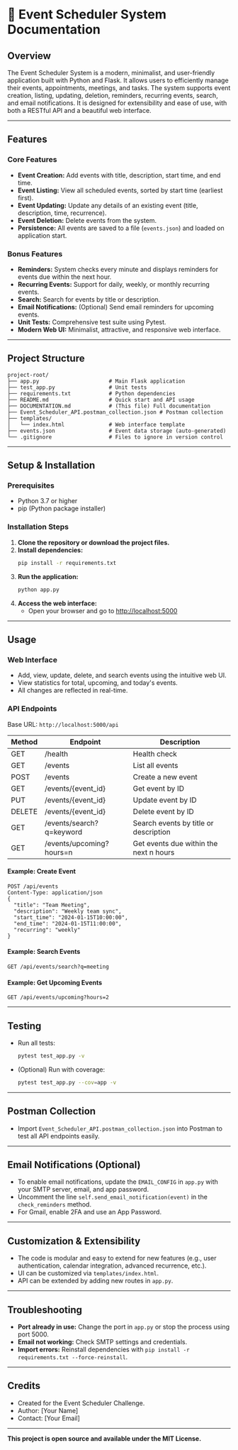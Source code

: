 # 📖 Event Scheduler System Documentation

## Overview
The Event Scheduler System is a modern, minimalist, and user-friendly application built with Python and Flask. It allows users to efficiently manage their events, appointments, meetings, and tasks. The system supports event creation, listing, updating, deletion, reminders, recurring events, search, and email notifications. It is designed for extensibility and ease of use, with both a RESTful API and a beautiful web interface.

---

## Features

### Core Features
- **Event Creation:** Add events with title, description, start time, and end time.
- **Event Listing:** View all scheduled events, sorted by start time (earliest first).
- **Event Updating:** Update any details of an existing event (title, description, time, recurrence).
- **Event Deletion:** Delete events from the system.
- **Persistence:** All events are saved to a file (`events.json`) and loaded on application start.

### Bonus Features
- **Reminders:** System checks every minute and displays reminders for events due within the next hour.
- **Recurring Events:** Support for daily, weekly, or monthly recurring events.
- **Search:** Search for events by title or description.
- **Email Notifications:** (Optional) Send email reminders for upcoming events.
- **Unit Tests:** Comprehensive test suite using Pytest.
- **Modern Web UI:** Minimalist, attractive, and responsive web interface.

---

## Project Structure
```
project-root/
├── app.py                      # Main Flask application
├── test_app.py                 # Unit tests
├── requirements.txt            # Python dependencies
├── README.md                   # Quick start and API usage
├── DOCUMENTATION.md            # (This file) Full documentation
├── Event_Scheduler_API.postman_collection.json # Postman collection
├── templates/
│   └── index.html              # Web interface template
├── events.json                 # Event data storage (auto-generated)
└── .gitignore                  # Files to ignore in version control
```

---

## Setup & Installation

### Prerequisites
- Python 3.7 or higher
- pip (Python package installer)

### Installation Steps
1. **Clone the repository or download the project files.**
2. **Install dependencies:**
   ```bash
   pip install -r requirements.txt
   ```
3. **Run the application:**
   ```bash
   python app.py
   ```
4. **Access the web interface:**
   - Open your browser and go to [http://localhost:5000](http://localhost:5000)

---

## Usage

### Web Interface
- Add, view, update, delete, and search events using the intuitive web UI.
- View statistics for total, upcoming, and today's events.
- All changes are reflected in real-time.

### API Endpoints
Base URL: `http://localhost:5000/api`

| Method | Endpoint                  | Description                                 |
|--------|---------------------------|---------------------------------------------|
| GET    | /health                   | Health check                                |
| GET    | /events                   | List all events                             |
| POST   | /events                   | Create a new event                          |
| GET    | /events/{event_id}        | Get event by ID                             |
| PUT    | /events/{event_id}        | Update event by ID                          |
| DELETE | /events/{event_id}        | Delete event by ID                          |
| GET    | /events/search?q=keyword  | Search events by title or description       |
| GET    | /events/upcoming?hours=n  | Get events due within the next n hours      |

#### Example: Create Event
```http
POST /api/events
Content-Type: application/json
{
  "title": "Team Meeting",
  "description": "Weekly team sync",
  "start_time": "2024-01-15T10:00:00",
  "end_time": "2024-01-15T11:00:00",
  "recurring": "weekly"
}
```

#### Example: Search Events
```http
GET /api/events/search?q=meeting
```

#### Example: Get Upcoming Events
```http
GET /api/events/upcoming?hours=2
```

---

## Testing

- Run all tests:
  ```bash
  pytest test_app.py -v
  ```
- (Optional) Run with coverage:
  ```bash
  pytest test_app.py --cov=app -v
  ```

---

## Postman Collection
- Import `Event_Scheduler_API.postman_collection.json` into Postman to test all API endpoints easily.

---

## Email Notifications (Optional)
- To enable email notifications, update the `EMAIL_CONFIG` in `app.py` with your SMTP server, email, and app password.
- Uncomment the line `self.send_email_notification(event)` in the `check_reminders` method.
- For Gmail, enable 2FA and use an App Password.

---

## Customization & Extensibility
- The code is modular and easy to extend for new features (e.g., user authentication, calendar integration, advanced recurrence, etc.).
- UI can be customized via `templates/index.html`.
- API can be extended by adding new routes in `app.py`.

---

## Troubleshooting
- **Port already in use:** Change the port in `app.py` or stop the process using port 5000.
- **Email not working:** Check SMTP settings and credentials.
- **Import errors:** Reinstall dependencies with `pip install -r requirements.txt --force-reinstall`.

---

## Credits
- Created for the Event Scheduler Challenge.
- Author: [Your Name]
- Contact: [Your Email]

---

**This project is open source and available under the MIT License.** 